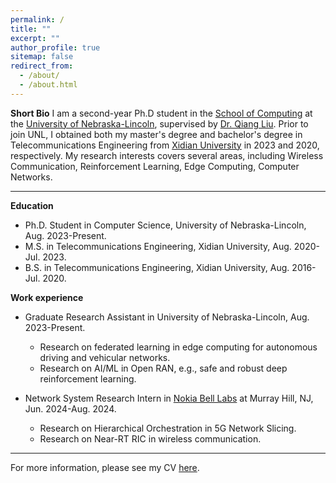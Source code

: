 ```yaml
---
permalink: /
title: ""
excerpt: ""
author_profile: true
sitemap: false
redirect_from: 
  - /about/
  - /about.html
---
```


**Short Bio**
I am a second-year Ph.D student in the [School of Computing](https://computing.unl.edu/) at the [University of Nebraska-Lincoln](https://www.unl.edu/), supervised by [Dr. Qiang Liu](https://liuqiang12040913.github.io/index.html). Prior to join UNL, I obtained both my master's degree and bachelor's degree in Telecommunications Engineering from [Xidian University](https://en.xidian.edu.cn/) in 2023 and 2020, respectively. 
My research interests covers several areas, including Wireless Communication, Reinforcement Learning, Edge Computing, Computer Networks.

------

**Education**
* Ph.D. Student in Computer Science, University of Nebraska-Lincoln, Aug. 2023-Present.
* M.S. in Telecommunications Engineering, Xidian University, Aug. 2020-Jul. 2023.
* B.S. in Telecommunications Engineering, Xidian University, Aug. 2016-Jul. 2020.



**Work experience**
* Graduate Research Assistant in University of Nebraska-Lincoln, Aug. 2023-Present.
  * Research on federated learning in edge computing for autonomous driving and vehicular networks.
  * Research on AI/ML in Open RAN, e.g., safe and robust deep reinforcement learning.

* Network System Research Intern in [Nokia Bell Labs](https://www.bell-labs.com/) at Murray Hill, NJ, Jun. 2024-Aug. 2024.
    * Research on Hierarchical Orchestration in 5G Network Slicing.
    * Research on Near-RT RIC in wireless communication.


<!-- * Network System Research Intern in [Nokia Bell Labs](https://www.bell-labs.com/) at Murray Hill, NJ, Jun. 2024-Present. <img  src="images/Nokia_Bell_Labs_2023.png"  width="60"/>
  * Research on Hierarchical Orchestration in 5G Network Slicing.
  * Research on Near-RT RIC in wireless communication. -->




------

For more information, please see my CV [here](https://minz328.github.io/files/CV_Ming_Zhao.pdf).

